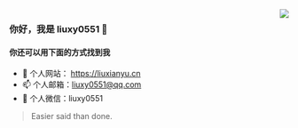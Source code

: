 <img src="https://github-readme-stats.yezihaohao.vercel.app/api?username=yezihaohao&show_icons=true&icon_color=805AD5&text_color=718096&hide_title=true&bg_color=FFFFFF" align="right" />

### 你好，我是 liuxy0551 👋

#### 你还可以用下面的方式找到我

- 🔭 个人网站： <a href="https://liuxianyu.cn" target="_black">https://liuxianyu.cn</a>
- 📫 个人邮箱：liuxy0551@qq.com
- 💬 个人微信：liuxy0551

> Easier said than done.

